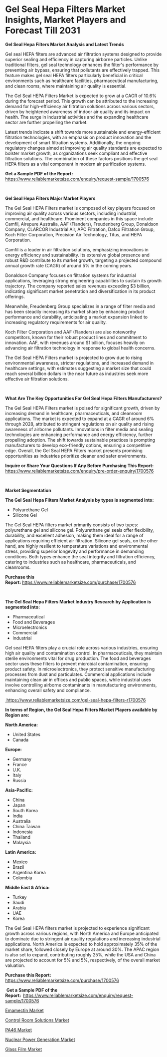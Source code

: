 <p><h1>Gel Seal Hepa Filters Market Insights, Market Players and Forecast Till 2031</h1></p><p><strong>Gel Seal Hepa Filters Market Analysis and Latest Trends</strong></p>
<p><p>Gel seal HEPA filters are advanced air filtration systems designed to provide superior sealing and efficiency in capturing airborne particles. Unlike traditional filters, gel seal technology enhances the filter's performance by preventing air bypass, ensuring that pollutants are effectively trapped. This feature makes gel seal HEPA filters particularly beneficial in critical environments such as healthcare facilities, pharmaceutical manufacturing, and clean rooms, where maintaining air quality is essential.</p><p>The Gel Seal HEPA Filters Market is expected to grow at a CAGR of 10.6% during the forecast period. This growth can be attributed to the increasing demand for high-efficiency air filtration solutions across various sectors, driven by heightened awareness of indoor air quality and its impact on health. The surge in industrial activities and the expanding healthcare sector are further propelling the market. </p><p>Latest trends indicate a shift towards more sustainable and energy-efficient filtration technologies, with an emphasis on product innovation and the development of smart filtration systems. Additionally, the ongoing regulatory changes aimed at improving air quality standards are expected to bolster market growth, as organizations seek compliant and effective filtration solutions. The combination of these factors positions the gel seal HEPA filters as a vital component in modern air purification systems.</p></p>
<p><strong>Get a Sample PDF of the Report:&nbsp;</strong> <a href="https://www.reliablemarketsize.com/enquiry/request-sample/1700576?utm_campaign=1131&utm_medium=2&utm_source=Github&utm_content=ia&utm_term=19112024&utm_id=gel-seal-hepa-filters">https://www.reliablemarketsize.com/enquiry/request-sample/1700576</a></p>
<p>&nbsp;</p>
<p><strong>Gel Seal Hepa Filters Major Market Players</strong></p>
<p><p>The Gel Seal HEPA Filters market is composed of key players focused on improving air quality across various sectors, including industrial, commercial, and healthcare. Prominent companies in this space include Camfil, Airepure Australia, AAF (Flanders), Freudenberg Group, Donaldson Company, CLARCOR Industrial Air, APC Filtration, Dafco Filtration Group, Koch Filter Corporation, Precision Air Technology, Titus, and HEPA Corporation.</p><p>Camfil is a leader in air filtration solutions, emphasizing innovations in energy efficiency and sustainability. Its extensive global presence and robust R&D contribute to its market growth, targeting a projected compound annual growth rate (CAGR) of around 5% in the coming years.</p><p>Donaldson Company focuses on filtration systems for industrial applications, leveraging strong engineering capabilities to sustain its growth trajectory. The company reported sales revenues exceeding $3 billion, indicating significant market penetration and diversification in its product offerings.</p><p>Meanwhile, Freudenberg Group specializes in a range of filter media and has been steadily increasing its market share by enhancing product performance and durability, anticipating a market expansion linked to increasing regulatory requirements for air quality.</p><p>Koch Filter Corporation and AAF (Flanders) are also noteworthy competitors, known for their robust product lines and commitment to innovation. AAF, with revenues around $1 billion, focuses heavily on advancing air filtration technology in response to global health concerns.</p><p>The Gel Seal HEPA Filters market is projected to grow due to rising environmental awareness, stricter regulations, and increased demand in healthcare settings, with estimates suggesting a market size that could reach several billion dollars in the near future as industries seek more effective air filtration solutions.</p></p>
<p>&nbsp;</p>
<p><strong>What Are The Key Opportunities For Gel Seal Hepa Filters Manufacturers?</strong></p>
<p><p>The Gel Seal HEPA Filters market is poised for significant growth, driven by increasing demand in healthcare, pharmaceuticals, and cleanroom applications. The market is expected to expand at a CAGR of around 6% through 2028, attributed to stringent regulations on air quality and rising awareness of airborne pollutants. Innovations in filter media and sealing technologies are enhancing performance and energy efficiency, further propelling adoption. The shift towards sustainable practices is prompting manufacturers to develop eco-friendly options, ensuring a competitive edge. Overall, the Gel Seal HEPA Filters market presents promising opportunities as industries prioritize cleaner and safer environments.</p></p>
<p><strong>Inquire or Share Your Questions If Any Before Purchasing This Report:</strong> <a href="https://www.reliablemarketsize.com/enquiry/pre-order-enquiry/1700576?utm_campaign=1131&utm_medium=2&utm_source=Github&utm_content=ia&utm_term=19112024&utm_id=gel-seal-hepa-filters">https://www.reliablemarketsize.com/enquiry/pre-order-enquiry/1700576</a></p>
<p>&nbsp;</p>
<p><strong>Market Segmentation</strong></p>
<p><strong>The Gel Seal Hepa Filters Market Analysis by types is segmented into:</strong></p>
<p><ul><li>Polyurethane Gel</li><li>Silicone Gel</li></ul></p>
<p><p>The Gel Seal HEPA filters market primarily consists of two types: polyurethane gel and silicone gel. Polyurethane gel seals offer flexibility, durability, and excellent adhesion, making them ideal for a range of applications requiring efficient air filtration. Silicone gel seals, on the other hand, are highly resilient to temperature variations and environmental stress, providing superior longevity and performance in demanding conditions. Both types enhance the seal integrity and filtration efficiency, catering to industries such as healthcare, pharmaceuticals, and cleanrooms.</p></p>
<p><strong>Purchase this Report:&nbsp;</strong><a href="https://www.reliablemarketsize.com/purchase/1700576?utm_campaign=1131&utm_medium=2&utm_source=Github&utm_content=ia&utm_term=19112024&utm_id=gel-seal-hepa-filters">https://www.reliablemarketsize.com/purchase/1700576</a></p>
<p>&nbsp;</p>
<p><strong>The Gel Seal Hepa Filters Market Industry Research by Application is segmented into:</strong></p>
<p><ul><li>Pharmaceutical</li><li>Food and Beverages</li><li>Microelectronics</li><li>Commercial</li><li>Industrial</li></ul></p>
<p><p>Gel seal HEPA filters play a crucial role across various industries, ensuring high air quality and contamination control. In pharmaceuticals, they maintain sterile environments vital for drug production. The food and beverages sector uses these filters to prevent microbial contamination, ensuring product safety. In microelectronics, they protect sensitive manufacturing processes from dust and particulates. Commercial applications include maintaining clean air in offices and public spaces, while industrial uses involve controlling airborne contaminants in manufacturing environments, enhancing overall safety and compliance.</p></p>
<p><a href="https://www.reliablemarketsize.com/gel-seal-hepa-filters-r1700576?utm_campaign=1131&utm_medium=2&utm_source=Github&utm_content=ia&utm_term=19112024&utm_id=gel-seal-hepa-filters">&nbsp;https://www.reliablemarketsize.com/gel-seal-hepa-filters-r1700576</a></p>
<p><strong>In terms of Region, the Gel Seal Hepa Filters Market Players available by Region are:</strong></p>
<p>
    <p> <strong> North America: </strong>
        <ul>
            <li>United States</li>
            <li>Canada</li>
        </ul>
        </p> 
    <p> <strong> Europe: </strong>
        <ul>
            <li>Germany</li>
            <li>France</li>
            <li>U.K.</li>
            <li>Italy</li>
            <li>Russia</li>
        </ul>
        </p> 
    <p> <strong> Asia-Pacific: </strong>
        <ul>
            <li>China</li>
            <li>Japan</li>
            <li>South Korea</li>
            <li>India</li>
            <li>Australia</li>
            <li>China Taiwan</li>
            <li>Indonesia</li>
            <li>Thailand</li>
            <li>Malaysia</li>
        </ul>
        </p> 
    <p> <strong> Latin America: </strong>
        <ul>
            <li>Mexico</li>
            <li>Brazil</li>
            <li>Argentina Korea</li>
            <li>Colombia</li>
        </ul>
        </p> 
    <p> <strong> Middle East & Africa: </strong>
        <ul>
            <li>Turkey</li>
            <li>Saudi</li>
            <li>Arabia</li>
            <li>UAE</li>
            <li>Korea</li>
        </ul>
    </p>
    </p>
<p><p>The Gel Seal HEPA filters market is projected to experience significant growth across various regions, with North America and Europe anticipated to dominate due to stringent air quality regulations and increasing industrial applications. North America is expected to hold approximately 35% of the market share, followed closely by Europe at around 30%. The APAC region is also set to expand, contributing roughly 25%, while the USA and China are projected to account for 5% and 5%, respectively, of the overall market valuation.</p></p>
<p><strong>Purchase this Report: </strong><a href="https://www.reliablemarketsize.com/purchase/1700576?utm_campaign=1131&utm_medium=2&utm_source=Github&utm_content=ia&utm_term=19112024&utm_id=gel-seal-hepa-filters">https://www.reliablemarketsize.com/purchase/1700576</a></p>
<p>&nbsp;<strong>Get a Sample PDF of the Report:&nbsp;&nbsp;</strong><a href="https://www.reliablemarketsize.com/enquiry/request-sample/1700576?utm_campaign=1131&utm_medium=2&utm_source=Github&utm_content=ia&utm_term=19112024&utm_id=gel-seal-hepa-filters">https://www.reliablemarketsize.com/enquiry/request-sample/1700576</a></p>
<p><strong></strong></p>
<p><p><a href="https://www.linkedin.com/pulse/emamectin-market-global-regional-analysis-focus-region-dkfcf?utm_campaign=1131&utm_medium=2&utm_source=Github&utm_content=ia&utm_term=19112024&utm_id=gel-seal-hepa-filters">Emamectin Market</a></p><p><a href="https://issuu.com/reportprime-2/docs/control-room-solutions-market-size-_978ec7e49176a7?utm_campaign=1131&utm_medium=2&utm_source=Github&utm_content=ia&utm_term=19112024&utm_id=gel-seal-hepa-filters">Control Room Solutions Market</a></p><p><a href="https://www.linkedin.com/pulse/pioneering-growth-analyzing-global-pa46-market-dynamics-2024-p84af?utm_campaign=1131&utm_medium=2&utm_source=Github&utm_content=ia&utm_term=19112024&utm_id=gel-seal-hepa-filters">PA46 Market</a></p><p><a href="https://issuu.com/reportprime-2/docs/nuclear-power-generation-market-siz_f9c7d279742efc?utm_campaign=1131&utm_medium=2&utm_source=Github&utm_content=ia&utm_term=19112024&utm_id=gel-seal-hepa-filters">Nuclear Power Generation Market</a></p><p><a href="https://www.linkedin.com/pulse/glass-film-landscape-product-spectrum-market-trajectories-y2r7f?utm_campaign=1131&utm_medium=2&utm_source=Github&utm_content=ia&utm_term=19112024&utm_id=gel-seal-hepa-filters">Glass Film Market</a></p></p>